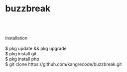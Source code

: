 # buzzbreak
<br>
<br>
<br>Installation
<br>
<br>$ pkg update && pkg upgrade
<br>$ pkg install git
<br>$ pkg install php
<br>$ git clone https://githuh.com/kangrecode/buzzbreak.git

